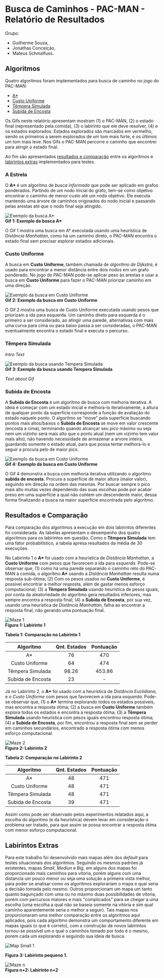 # Busca de Caminhos - PAC-MAN - Relatório de Resultados

Grupo:
-	Guilherme Souza,
-	Jonathas Conceição,
-	Mateus Schmalfuss.

## Algoritmos

Quatro algoritmos foram implementados para busca de caminho no jogo do PAC-MAN:
- [A*](#a-estrela)
- [Custo Uniforme](#custo-uniforme)
- [Têmpera Simulada](#têmpera-simulada)
- [Subida de Encosta](#subida-de-encosta)

Os Gifs neste relatório apresentam mostram
(1) o PAC-MAN,
(2) o estado final (representado pela comida),
(3) o labirinto que ele deve resolver,
(4) e os estados explorados.
Estados explorados são marcados em vermelho,
sendo os primeiros a serem explorados de um tom mais forte,
e os últimos um tom mais leve.
Nos Gifs o PAC-MAN percorre o caminho que encontrei para atingir o estado final.

Ao fim são apresentados [resultados e comparação](#resultados-e-comparação) entre os algoritmos
e [labirintos extras](#labirintos-extras) implementados para testes.

### A Estrela
O **A\*** é um algoritmo de _busca informada_ que pode ser aplicado em grafos ponderados.
Partindo de um nodo inicial do grafo,
tem-se como objetivo encontrar o caminho de menor custo até um nodo objetivo.
Ele executa mantendo uma árvore de caminhos originados do nodo inicial
e passando pelas arestas até que o nodo final seja atingido.

![Exemplo da busca A*](media/ASS.gif)  
**Gif 1: Exemplo da busca A\***

O Gif 1 mostra uma busca em A* executada usando
uma heurística de _Distância Manhattan_,
como há um caminho direto,
o PAC-MAN encontra o estado final sem precisar explorar estados adicionais.

### Custo Uniforme
A busca em **Custo Uniforme**,
também chamada de _algoritmo de Dijkstra_,
é usado para encontrar a menor distância entre dois nodos em um grafo ponderado.
No jogo do PAC-MAN pode-se aplicar peso às arestas
e usar a busca em **Custo Uniforme** para fazer o PAC-MAN priorizar caminho em uma direção.

![Exemplo da busca em Custo Uniforme](media/UCS.gif)  
**Gif 2: Exemplo da busca em Custo Uniforme**

O Gif 2 mostra uma busca de Custo Uniforme executada usando
pesos que priorizam a ida para esquerda.
Um caminho direto para esquerda é o primeiro a ser considerado,
ao atingir uma parede,
alternativas com mais uma curva para cima ou para baixo passa a ser consideradas,
o PAC-MAN eventualmente encontra o estado final e executa o percurso.

### Têmpera Simulada
_Intro Text_

![Exemplo da busca usando Tempera Simulada](media/SAS.gif)  
**Gif 3: Exemplo da busca usando Tempera Simulada**

_Text about Gif_

### Subida de Encosta
A **Subida de Encosta** é um algoritmo de busca com melhoria iterativa.
A ideia é começar com um estado inicial e melhora-lo iterativamente,
a altura de qualquer ponto da superfície corresponde a função de avaliação do estado
naquele ponto. O algoritmo se "move" pela superfície buscando pontos mais altos/baixos
o **Subida de Encosta** se move em valor crescente (encosta a cima), terminando quando
alcançar seu pico máximo ou seja nem um vizinho será mais alto que o ponto atual (nem um
vizinho tem valor mais alto), não havendo necessidade de armazenar a arvore inteira,
guardando somente o estado atual, para que possa tentar melhora-lo e seguir a procura
pelo de maior pico. 

![Exemplo da busca em Custo Uniforme](media/HCS.gif)  
**Gif 4: Exemplo da busca em Custo Uniforme**

O Gif 4 demonstra a busca com melhoria iterativa utilizando o algoritmo **subida de encosta**.
Procura a superfície de maior altura (maior valor), seguindo em direção na ordem das mesmas. Por
buscar sempre o pico mais alto muitas vezes dependendo das suas escolhas pode por acabar preso em
uma superfície a qual não contem um descendente maior, dessa forma finalizando a busca na maior
superfície encontrada pelo algoritmo.  

## Resultados e Comparação
Para comparação dos algoritmos a execução em dois labirintos diferentes foi considerada.
As tabelas apresentam o desempenho dos quatro algoritmos para os labirintos em questão.
Como o **Têmpera Simulada** tem uma fator probabilístico,
a tabela apresa resultados da média de 30 execuções.

No Labirinto 1 o **A\*** foi usado com a heurística de _Distância Manhattan_,
a **Custo Uniforme** com pesos que favorecem a ida para _esquerda_.
Pode-se observar que,
(1) como há uma parede separando o caminho reto do PAC-MAN à comida,
o algoritmo **A\*** usando a _Distância Manhattan_ resulta numa resposta sub-ótima;
(2) Com os pesos usados no **Custo Uniforme**, é possível encontrar a melhor resposta,
além de gastar menos esforço computacional;
(3) a **Têmpera Simulada** usando heurística de pesos iguais,
por conta da aleatoriedade do algoritmo gera resultados inferiores,
mas sempre encontra a resposta final;
(4) a **Subida de Encosta**, por sua vez, usando uma heurística de _Distância Manhattan_,
falha ao encontrar a resposta final, não gerando uma pontuação final.

![Maze 1](media/maze1.png)  
**Figura 1: Labirinto 1**

**Tabela 1: Comparação no Labirinto 1**

|     Algoritmo     | Qnt. Estados | Pontuação |
|:-----------------:|:------------:|:---------:|
|         A*        |      76      |    470    |
|   Custo Uniforme  |      64      |    474    |
|  Têmpera Simulada |    98.26     |  453.86   |
| Subida de Encosta |      23      |     -     |

Já no Labirinto 2, o **A\*** foi usado com a heurística de _Distância Euclidiana_,
e o _Custo Uniforme_ com pesos que favorecem a ida para _esquerda_.
Pode-se observar que,
(1) o **A\*** termina explorando todos os estados possíveis, mas encontra a resposta ótima;
(2) a busca em **Custo Uniforme** também explora todos os estados e encontra a resposta ótima;
(3) a **Têmpera Simulada** usando heurística com pesos iguais encontrou resposta ótima;
(4) a **Subida de Encosta**, por fim, encontrou a resposta final sem se perder em caminhos secundários,
encontrado a resposta ótima com menos esforço computacional.

![Maze 2](media/maze2.png)  
**Figura 2: Labirinto 2**

**Tabela 2: Comparação no Labirinto 2**

|     Algoritmo     | Qnt. Estados | Pontuação |
|:-----------------:|:------------:|:---------:|
|         A*        |      48      |    471    |
|   Custo Uniforme  |      48      |    471    |
|  Têmpera Simulada |      48      |    471    |
| Subida de Encosta |      39      |    471    |

Assim como pode ser observado pelos experimentos relatados aqui,
a escolha do algoritmo (e da heurística) devem levar em consideração o problema ser tratado,
para que assim se possa encontrar a resposta ótima com menor esforço computacional.

## Labirintos Extras
Para este trabalho foi desenvolvido mais mapas além dos _default_ para testes situacionais dos
algoritmos. Seguindo os mesmos padrões já existentes, mapas _Small_, _Mediun_ e _Big_, em alguns
dos mapas foi proporcionado mais caminhos para vitoria, porém alguns com uma distancia um pouco menor
ou seja uma solução a primeira vista melhor, para poder se analisar como os algoritmos explorariam
o mapa e qual seria a decisão tomada pelo mesmo.
Outros proporcionam um mapa um tanto quanto bagunçado com uma ou no máximo duas possibilidades de
vitoria, porém com percursos maiores e mais "complicados" para se chegar a uma escolha (uma escolha a
qual não se baseia somente na vitória e sim qual caminho aparentemente seria o melhor a seguir).
Tais mapas nos proporcionaram uma melhor comparação entre os algoritmos aqui aplicados, pois cada
algoritmo demonstra um comportamento diferente em mapas iguais (o que é correto), com a construção de
novos labirintos tornou-se possível um o qual o caminhos tomado por todo é o mesmo, porem cada um explorando
e seguindo sua ideia de busca.

![Map Small 1](media/mapSmall1.png)

**Figura 3: Labirinto pequeno 1.**

![Maze n](media/labn.png)  
**Figura n+2: Labirinto n+2**




